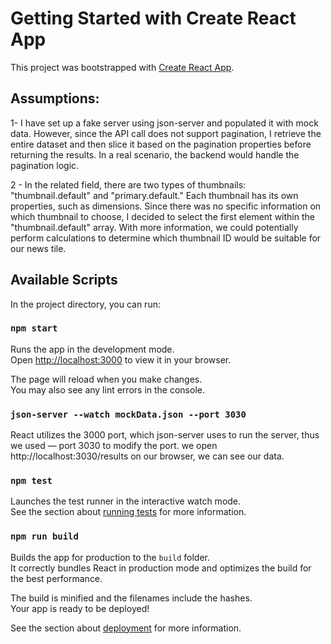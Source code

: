 # Getting Started with Create React App

This project was bootstrapped with [Create React App](https://github.com/facebook/create-react-app).

## Assumptions:

1- I have set up a fake server using json-server and populated it with mock data. However, since the API call does not support pagination, I retrieve the entire dataset and then slice it based on the pagination properties before returning the results. In a real scenario, the backend would handle the pagination logic.

2 - In the related field, there are two types of thumbnails: "thumbnail.default" and "primary.default." Each thumbnail has its own properties, such as dimensions. Since there was no specific information on which thumbnail to choose, I decided to select the first element within the "thumbnail.default" array. With more information, we could potentially perform calculations to determine which thumbnail ID would be suitable for our news tile.

## Available Scripts

In the project directory, you can run:

### `npm start`

Runs the app in the development mode.\
Open [http://localhost:3000](http://localhost:3000) to view it in your browser.

The page will reload when you make changes.\
You may also see any lint errors in the console.

### `json-server --watch mockData.json --port 3030`

React utilizes the 3000 port, which json-server uses to run the server, thus we used — port 3030 to modify the port.
 we open http://localhost:3030/results on our browser, we can see our data.

### `npm test`

Launches the test runner in the interactive watch mode.\
See the section about [running tests](https://facebook.github.io/create-react-app/docs/running-tests) for more information.

### `npm run build`

Builds the app for production to the `build` folder.\
It correctly bundles React in production mode and optimizes the build for the best performance.

The build is minified and the filenames include the hashes.\
Your app is ready to be deployed!

See the section about [deployment](https://facebook.github.io/create-react-app/docs/deployment) for more information.

